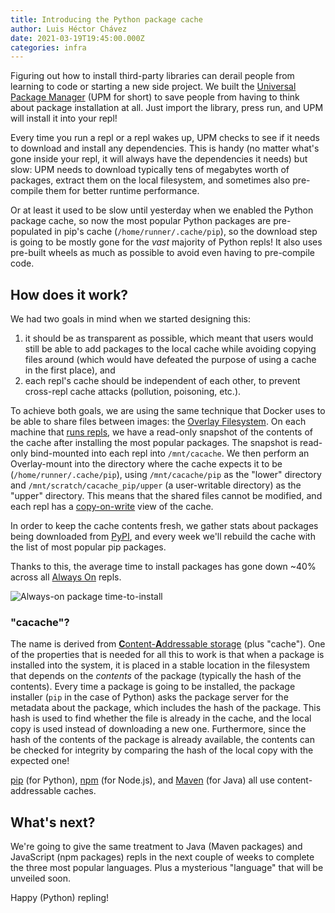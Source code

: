 ```yaml
---
title: Introducing the Python package cache
author: Luis Héctor Chávez
date: 2021-03-19T19:45:00.000Z
categories: infra
---
```


Figuring out how to install third-party libraries can derail people from learning to code or starting a new side project. We built the [Universal Package Manager](https://blog.replit.com/upm) (UPM for short) to save people from having to think about package installation at all. Just import the library, press run, and UPM will install it into your repl!

Every time you run a repl or a repl wakes up, UPM checks to see if it needs to download and install any dependencies. This is handy (no matter what's gone inside your repl, it will always have the dependencies it needs) but slow: UPM needs to download typically tens of megabytes worth of packages, extract them on the local filesystem, and sometimes also pre-compile them for better runtime performance.

Or at least it used to be slow until yesterday when we enabled the Python package cache, so now the most popular Python packages are pre-populated in pip's cache (`/home/runner/.cache/pip`), so the download step is going to be mostly gone for the _vast_ majority of Python repls! It also uses pre-built wheels as much as possible to avoid even having to pre-compile code.

## How does it work?

We had two goals in mind when we started designing this:

1. it should be as transparent as possible, which meant that users would still be able to add packages to the local cache while avoiding copying files around (which would have defeated the purpose of using a cache in the first place), and
2. each repl's cache should be independent of each other, to prevent cross-repl cache attacks (pollution, poisoning, etc.).

To achieve both goals, we are using the same technique that Docker uses to be able to share files between images: the [Overlay Filesystem](https://www.kernel.org/doc/html/latest/filesystems/overlayfs.html). On each machine that [runs repls](https://blog.replit.com/killing-containers-at-scale#replit-architecture), we have a read-only snapshot of the contents of the cache after installing the most popular packages. The snapshot is read-only bind-mounted into each repl into `/mnt/cacache`. We then perform an Overlay-mount into the directory where the cache expects it to be (`/home/runner/.cache/pip`), using `/mnt/cacache/pip` as the "lower" directory and  `/mnt/scratch/cacache_pip/upper` (a user-writable directory) as the "upper" directory. This means that the shared files cannot be modified, and each repl has a [copy-on-write](https://en.wikipedia.org/wiki/Copy-on-write) view of the cache.

In order to keep the cache contents fresh, we gather stats about packages being downloaded from [PyPI](https://pypi.org/), and every week we'll rebuild the cache with the list of most popular pip packages.

Thanks to this, the average time to install packages has gone down ~40% across all [Always On](https://blog.replit.com/alwayson) repls.

![Always-on package time-to-install](https://blog.replit.com/images/python-package-cache/packages-time-to-install.png "The cardinal sin of data visualization: unmarked axes")

### "cacache"?

The name is derived from [**C**ontent-**A**ddressable storage](https://en.wikipedia.org/wiki/Content-addressable_storage) (plus "cache"). One of the properties that is needed for all this to work is that when a package is installed into the system, it is placed in a stable location in the filesystem that depends on the _contents_ of the package (typically the hash of the contents). Every time a package is going to be installed, the package installer (`pip` in the case of Python) asks the package server for the metadata about the package, which includes the hash of the package. This hash is used to find whether the file is already in the cache, and the local copy is used instead of downloading a new one. Furthermore, since the hash of the contents of the package is already available, the contents can be checked for integrity by comparing the hash of the local copy with the expected one!

[pip](https://pip.pypa.io/en/stable/) (for Python), [npm](https://www.npmjs.com/) (for Node.js), and [Maven](https://maven.apache.org/) (for Java) all use content-addressable caches.

## What's next?

We're going to give the same treatment to Java (Maven packages) and JavaScript (npm packages) repls in the next couple of weeks to complete the three most popular languages. Plus a mysterious "language" that will be unveiled soon.

Happy (Python) repling!